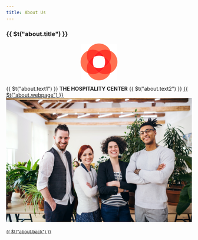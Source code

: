 ```yaml
---
title: About Us
---
```


<div class="text-center text-xs-center">
  <h3>{{ $t("about.title") }}</h3>
</div>


<div class="v-responsive__content v-container text-xs-center">
  <div style="display: flex; justify-content: center;">
    <img src="../assets/logo.png" style="width:100px;height:100px;">
  </div>
  
  <p>
    {{ $t("about.text1") }} <span style="font-weight: bold;">THE HOSPITALITY CENTER</span> {{ $t("about.text2") }}
    <a href="https://thehospitalitycenterus.com/" target="_blank">{{ $t("about.webpage") }}</a>
    <img src="../assets/image1-about.jpg" class="my-3">
  </p>
  <div>
    <a href="#" onclick="window.history.back()" class="font-weight-bold text-primary" style="font-size:0.75rem !important">{{ $t("about.back") }}</a>
  </div>
</div>
